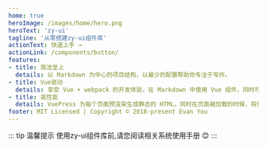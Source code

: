 ```yaml
---
home: true
heroImage: /images/home/hero.png
heroText: 'zy-ui'
tagline: '从零搭建zy-ui组件库'
actionText: 快速上手 →
actionLink: /components/button/
features:
- title: 简洁至上
  details: 以 Markdown 为中心的项目结构，以最少的配置帮助你专注于写作。
- title: Vue驱动
  details: 享受 Vue + webpack 的开发体验，在 Markdown 中使用 Vue 组件，同时可以使用 Vue 来开发自定义主题。
- title: 高性能
  details: VuePress 为每个页面预渲染生成静态的 HTML，同时在页面被加载的时候，将作为 SPA 运行。
footer: MIT Licensed | Copyright © 2018-present Evan You
---
```

::: tip 温馨提示
使用zy-ui组件库前,请您阅读相关系统使用手册 😊
:::